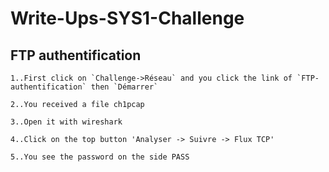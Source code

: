 # Write-Ups-SYS1-Challenge

## FTP authentification
```
1..First click on `Challenge->Réseau` and you click the link of `FTP-authentification` then `Démarrer`

2..You received a file ch1pcap

3..Open it with wireshark

4..Click on the top button 'Analyser -> Suivre -> Flux TCP'

5..You see the password on the side PASS

```
